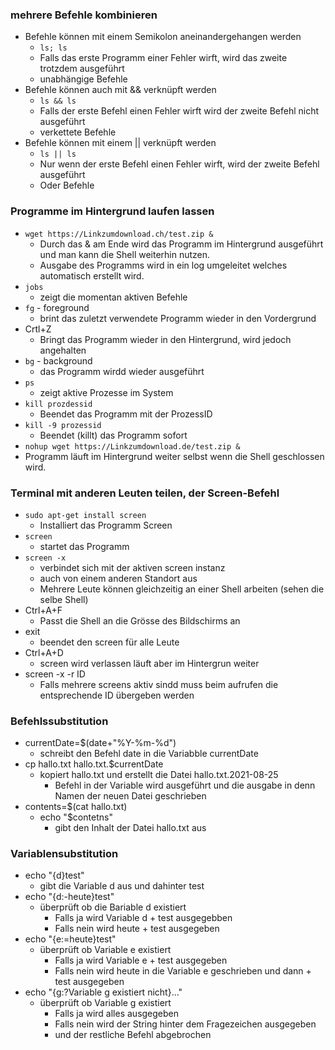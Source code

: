 ### mehrere Befehle kombinieren
  * Befehle können mit einem Semikolon aneinandergehangen werden
    * `ls; ls`
    * Falls das erste Programm einer Fehler wirft, wird das zweite trotzdem ausgeführt
    * unabhängige Befehle
  * Befehle können auch mit && verknüpft werden
    * `ls && ls`
    * Falls der erste Befehl einen Fehler wirft wird der zweite Befehl nicht ausgeführt
    * verkettete Befehle
  * Befehle können mit einem || verknüpft werden 
    * `ls || ls` 
    * Nur wenn der erste Befehl einen Fehler wirft, wird der zweite Befehl ausgeführt
    * Oder Befehle

### Programme im Hintergrund laufen lassen
  * `wget https://Linkzumdownload.ch/test.zip &`
    * Durch das & am Ende wird das Programm im Hintergrund ausgeführt und man kann die Shell weiterhin nutzen.
    * Ausgabe des Programms wird in ein log umgeleitet welches automatisch erstellt wird.
  * `jobs`
    * zeigt die momentan aktiven Befehle
  * `fg` - foreground
    * brint das zuletzt verwendete Programm wieder in den Vordergrund
  * Crtl+Z
    * Bringt das Programm wieder in den Hintergrund, wird jedoch angehalten
  * `bg` - background
    * das Programm wirdd  wieder ausgeführt
  * `ps`
    * zeigt aktive Prozesse im System
  * `kill prozdessid`
    * Beendet das Programm mit der ProzessID
  * `kill -9 prozessid`
    * Beendet (killt) das Programm sofort
  * `nohup wget https://Linkzumdownload.de/test.zip &`
   * Programm läuft im Hintergrund weiter selbst wenn die Shell geschlossen wird.

### Terminal mit  anderen Leuten teilen, der Screen-Befehl
  * `sudo apt-get install screen`
    * Installiert das Programm Screen
  * `screen`
    * startet das Programm
  * `screen -x` 
    * verbindet sich mit der aktiven screen instanz
    * auch von einem anderen Standort aus
    * Mehrere Leute können gleichzeitig an einer Shell arbeiten (sehen die selbe Shell)
  * Ctrl+A+F
    * Passt die Shell an die Grösse des Bildschirms an
  * exit
    * beendet den screen für alle Leute
  * Ctrl+A+D
    * screen wird verlassen läuft aber im Hintergrun weiter
  * screen -x -r ID
    * Falls mehrere screens aktiv sindd muss beim aufrufen die entsprechende ID übergeben werden

### Befehlssubstitution
  * currentDate=$(date+"%Y-%m-%d")
    * schreibt den Befehl date in die Variabble currentDate
  * cp hallo.txt hallo.txt.$currentDate
    * kopiert hallo.txt und erstellt die Datei hallo.txt.2021-08-25
      * Befehl in der Variable wird ausgeführt und die ausgabe in denn Namen der neuen Datei geschrieben
  * contents=$(cat hallo.txt)
    * echo "$contetns"
      * gibt den Inhalt der Datei hallo.txt aus

### Variablensubstitution
  * echo "{d}test"
    * gibt die Variable d aus und dahinter test
  * echo  "{d:-heute}test"
    * überprüft ob die Bariable d existiert
      * Falls ja wird Variable d + test ausgegebben
      * Falls nein wird heute + test ausgegeben
  * echo "{e:=heute}test"
    * überprüft ob Variable e existiert
      * Falls ja wird Variable e + test ausgegeben
      * Falls nein wird heute in die Variable e geschrieben und dann + test ausgegeben
  * echo "{g:?Variable g existiert nicht}..."
    * überprüft ob Variable g existiert
      * Falls ja wird alles ausgegeben
      * Falls nein wird der String hinter dem Fragezeichen ausgegeben
      * und der restliche Befehl abgebrochen

